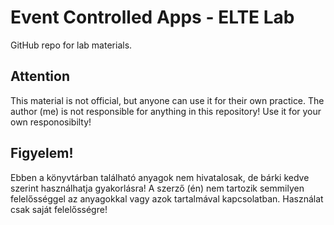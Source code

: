 # Event Controlled  Apps - ELTE Lab
GitHub repo for lab materials.

## Attention
This material is not official, but anyone can use it for their own practice.
The author (me) is not responsible for anything in this repository!
Use it for your own responosibilty!

## Figyelem!
Ebben a könyvtárban található anyagok nem hivatalosak, de bárki kedve szerint használhatja gyakorlásra!
A szerző (én) nem tartozik semmilyen felelősséggel az anyagokkal vagy azok tartalmával kapcsolatban.
Használat csak saját felelősségre!
